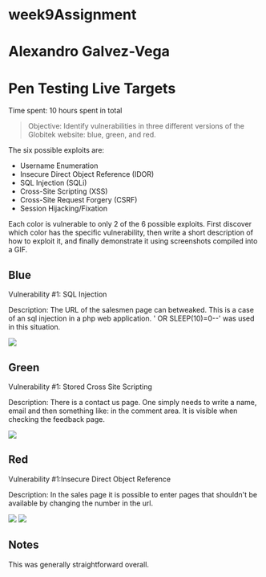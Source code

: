 # week9Assignment
# Alexandro Galvez-Vega

# Pen Testing Live Targets

Time spent: 10 hours spent in total

> Objective: Identify vulnerabilities in three different versions of the Globitek website: blue, green, and red.

The six possible exploits are:

* Username Enumeration
* Insecure Direct Object Reference (IDOR)
* SQL Injection (SQLi)
* Cross-Site Scripting (XSS)
* Cross-Site Request Forgery (CSRF)
* Session Hijacking/Fixation

Each color is vulnerable to only 2 of the 6 possible exploits. First discover which color has the specific vulnerability, then write a short description of how to exploit it, and finally demonstrate it using screenshots compiled into a GIF.

## Blue

Vulnerability #1: SQL Injection


Description: The URL of the salesmen page can betweaked. This is a case of an sql injection in a php web application. ' OR SLEEP(10)=0--' was used in this situation.  

<img src="https://media.giphy.com/media/v1.Y2lkPTc5MGI3NjExNWUzOWZmYTgxYzk5Y2QyNjMwYTNjY2ZkMDcwM2FjMWJkNjcxODdjZiZlcD12MV9pbnRlcm5hbF9naWZzX2dpZklkJmN0PWc/NW3j2mHn3Ff7KmmDj8/giphy.gif">


## Green

Vulnerability #1: Stored Cross Site Scripting

Description: There is a contact us page. One simply needs to write a name, email and then something like: <script>alert('Alex was here');</script> in the comment area. It is visible when checking the feedback page. 

<img src="https://media.giphy.com/media/v1.Y2lkPTc5MGI3NjExMjEyMmMzNTE1MjkwNDBiNjcwMzAwMmEwOWY5ZDM5ODEyZTc2YTM2MCZlcD12MV9pbnRlcm5hbF9naWZzX2dpZklkJmN0PWc/j8MAcxmnU2UMdbUO6o/giphy.gif">


## Red

Vulnerability #1:Insecure Direct Object Reference

Description: In the sales page it is possible to enter pages that shouldn't be available by changing the number in the url. 

<img src="https://media.giphy.com/media/v1.Y2lkPTc5MGI3NjExOTYzZDFmZDI0YzA4ZDY2ZTgwZTRiZTkxZjYzZTgzMGQ3ZWUxOTJkYSZlcD12MV9pbnRlcm5hbF9naWZzX2dpZklkJmN0PWc/002FABQMZdCMOnpPv2/giphy.gif">

<img src="https://media.giphy.com/media/v1.Y2lkPTc5MGI3NjExYmI5OTBlY2I2MzQ3YzFhYTZhY2ExNjhmOGZjODIzZjJjOGMwN2ZmZiZlcD12MV9pbnRlcm5hbF9naWZzX2dpZklkJmN0PWc/HxFojwEWJbN0lTK6Vv/giphy.gif">


## Notes

This was generally straightforward overall. 